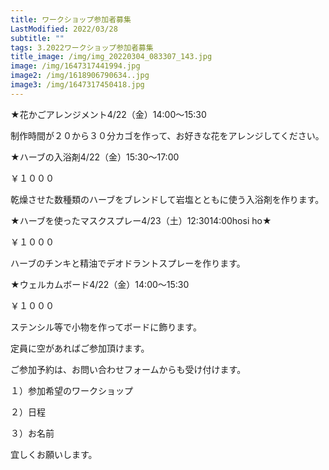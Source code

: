```yaml
---
title: ワークショップ参加者募集
LastModified: 2022/03/28
subtitle: ""
tags: 3.2022ワークショップ参加者募集
title_image: /img/img_20220304_083307_143.jpg
image: /img/1647317441994.jpg
image2: /img/1618906790634..jpg
image3: /img/1647317450418.jpg
---
```

★花かごアレンジメント4/22（金）14:00～15:30

制作時間が２０から３０分カゴを作って、お好きな花をアレンジしてください。

★ハーブの入浴剤4/22（金）15:30～17:00

￥１０００

乾燥させた数種類のハーブをブレンドして岩塩とともに使う入浴剤を作ります。

★ハーブを使ったマスクスプレー4/23（土）12:3014:00hosi ho★

￥１０００

ハーブのチンキと精油でデオドラントスプレーを作ります。

★ウェルカムボード4/22（金）14:00～15:30

￥１０００

ステンシル等で小物を作ってボードに飾ります。

定員に空があればご参加頂けます。

ご参加予約は、お問い合わせフォームからも受け付けます。

１）参加希望のワークショップ

２）日程

３）お名前

宜しくお願いします。